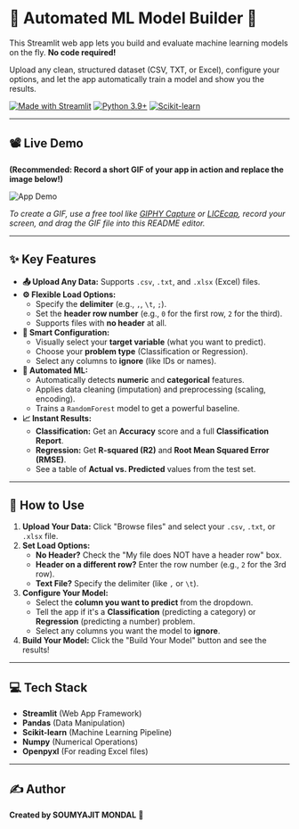 # 🤖 Automated ML Model Builder 🧠

This Streamlit web app lets you build and evaluate machine learning models on the fly. **No code required!**

Upload any clean, structured dataset (CSV, TXT, or Excel), configure your options, and let the app automatically train a model and show you the results.

[![Made with Streamlit](https://img.shields.io/badge/Made%20with-Streamlit-FF4B4B.svg?style=for-the-badge&logo=Streamlit)](https://streamlit.io)
[![Python 3.9+](https://img.shields.io/badge/Python-3.9+-3776AB.svg?style=for-the-badge&logo=python)](https://www.python.org/)
[![Scikit-learn](https://img.shields.io/badge/Scikit--learn-F7931E.svg?style=for-the-badge&logo=scikit-learn)](https://scikit-learn.org/)

---

## 📽️ Live Demo

**(Recommended: Record a short GIF of your app in action and replace the image below!)**

![App Demo](httpss://user-images.githubusercontent.com/ (link_to_your_demo.gif) )

*To create a GIF, use a free tool like [GIPHY Capture](https://giphy.com/apps/giphycapture) or [LICEcap](https://www.cockos.com/licecap/), record your screen, and drag the GIF file into this README editor.*

---

## ✨ Key Features

* **📤 Upload Any Data:** Supports `.csv`, `.txt`, and `.xlsx` (Excel) files.
* **⚙️ Flexible Load Options:**
    * Specify the **delimiter** (e.g., `,`, `\t`, `;`).
    * Set the **header row number** (e.g., `0` for the first row, `2` for the third).
    * Supports files with **no header** at all.
* **🔬 Smart Configuration:**
    * Visually select your **target variable** (what you want to predict).
    * Choose your **problem type** (Classification or Regression).
    * Select any columns to **ignore** (like IDs or names).
* **🤖 Automated ML:**
    * Automatically detects **numeric** and **categorical** features.
    * Applies data cleaning (imputation) and preprocessing (scaling, encoding).
    * Trains a `RandomForest` model to get a powerful baseline.
* **📈 Instant Results:**
    * **Classification:** Get an **Accuracy** score and a full **Classification Report**.
    * **Regression:** Get **R-squared (R2)** and **Root Mean Squared Error (RMSE)**.
    * See a table of **Actual vs. Predicted** values from the test set.

---

## 🚀 How to Use

1.  **Upload Your Data:** Click "Browse files" and select your `.csv`, `.txt`, or `.xlsx` file.
2.  **Set Load Options:**
    * **No Header?** Check the "My file does NOT have a header row" box.
    * **Header on a different row?** Enter the row number (e.g., `2` for the 3rd row).
    * **Text File?** Specify the delimiter (like `,` or `\t`).
3.  **Configure Your Model:**
    * Select the **column you want to predict** from the dropdown.
    * Tell the app if it's a **Classification** (predicting a category) or **Regression** (predicting a number) problem.
    * Select any columns you want the model to **ignore**.
4.  **Build Your Model:** Click the "Build Your Model" button and see the results!

---

## 💻 Tech Stack

* **Streamlit** (Web App Framework)
* **Pandas** (Data Manipulation)
* **Scikit-learn** (Machine Learning Pipeline)
* **Numpy** (Numerical Operations)
* **Openpyxl** (For reading Excel files)

---

## ✍️ Author

**Created by SOUMYAJIT MONDAL** 👋
